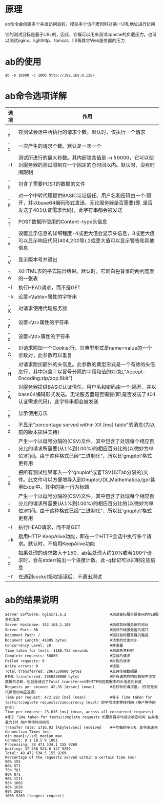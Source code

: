 # 原理
ab命令会创建多个并发访问线程，模拟多个访问者同时对某一URL地址进行访问

它的测试目标是基于URL的，因此，它既可以用来测试apache的负载压力，也可以测试nginx、lighthttp、tomcat、IIS等其它Web服务器的压力

# ab的使用
```
ab -n 10000 -c 1000 http://192.168.0.128/
```
# ab命令选项详解
| 选项 | 作用 |
| --- | --- |
| -n | 在测试会话中所执行的请求个数。默认时，仅执行一个请求 |
| -c	 | 一次产生的请求个数。默认是一次一个 |
| -t | 测试所进行的最大秒数。其内部隐含值是-n 50000，它可以使对服务器的测试限制在一个固定的总时间以内。默认时，没有时间限制 |
| -p | 包含了需要POST的数据的文件 |
| -P | 对一个中转代理提供BASIC认证信任。用户名和密码由一个:隔开，并以base64编码形式发送。无论服务器是否需要(即, 是否发送了401认证需求代码)，此字符串都会被发送 |
| -T | POST数据所使用的Content-type头信息 |
| -v | 设置显示信息的详细程度-4或更大值会显示头信息，3或更大值可以显示响应代码(404,200等),2或更大值可以显示警告和其他信息 |
| -V | 显示版本号并退出 |
| -w | 以HTML表的格式输出结果。默认时，它是白色背景的两列宽度的一张表 |
| -i | 执行HEAD请求，而不是GET |
| -x | 设置<\table>属性的字符串 |
| -X | 对请求使用代理服务器 |
| -y | 设置<\tr>属性的字符串 |
| -z | 设置<\td>属性的字符串 |
| -C | 对请求附加一个Cookie:行。其典型形式是name=value的一个参数对，此参数可以重复 |
| -H | 对请求附加额外的头信息。此参数的典型形式是一个有效的头信息行，其中包含了以冒号分隔的字段和值的对(如,“Accept-Encoding:zip/zop;8bit”) |
| -A | 对服务器提供BASIC认证信任。用户名和密码由一个:隔开，并以base64编码形式发送。无论服务器是否需要(即,是否发送了401认证需求代码)，此字符串都会被发送 |
| -h | 显示使用方法 |
| -d | 不显示"percentage served within XX [ms] table"的消息(为以前的版本提供支持) |
| -e | 产生一个以逗号分隔的(CSV)文件，其中包含了处理每个相应百分比的请求所需要(从1%到100%)的相应百分比的(以微妙为单位)时间。由于这种格式已经“二进制化”，所以比’gnuplot’格式更有用 |
| -g | 把所有测试结果写入一个’gnuplot’或者TSV(以Tab分隔的)文件。此文件可以方便地导入到Gnuplot,IDL,Mathematica,Igor甚至Excel中。其中的第一行为标题 |
| -e | 产生一个以逗号分隔的(CSV)文件，其中包含了处理每个相应百分比的请求所需要(从1%到100%)的相应百分比的(以微妙为单位)时间。由于这种格式已经“二进制化”，所以比’gnuplot’格式更有用 |
| -i | 执行HEAD请求，而不是GET |
| -k | 启用HTTP KeepAlive功能，即在一个HTTP会话中执行多个请求。默认时，不启用KeepAlive功能 |
| -q | 如果处理的请求数大于150，ab每处理大约10%或者100个请求时，会在stderr输出一个进度计数。此-q标记可以抑制这些信息 |
| -r | 在遇到socket接收错误后，不退出测试 |

# ab的结果说明
```
Server Software: nginx/1.6.2					#测试目标服务器使用的WEB服务和版本
Server Hostname: 192.168.1.108					#测试目标服务器的地址
Server Port: 80									#测试目标服务器的端口
Document Path: /								#测试目标服务器的路径
Document Length: 41005 bytes 					#请求的页面大小
Concurrency Level: 20 							#并发量
Time taken for tests: 1180.733 seconds 			#测试总共耗时
Complete requests: 50000 						#完成的请求
Failed requests: 0 								#失败的请求
Write errors: 0 								#错误
Total transferred: 2067550000 bytes 			#总共传输数据量
HTML transferred: 2050250000 bytes				#所有请求的响应数据中正文数据的总和，也就是减去了Total transferred中HTTP响应数据中的头信息的长度
Requests per second: 42.35 [#/sec] (mean) 		#每秒钟的请求量。（仅仅是测试页面的响应速度）
Time per request: 472.293 [ms] (mean) 			#等于 Time taken for tests/(complete requests/concurrency level) 即平均请求等待时间（用户等待的时间）
Time per request: 23.615 [ms] (mean, across all concurrent requests) 		#等于 Time taken for tests/Complete requests 即服务器平均请求响应时间 在并发量为1时 用户等待时间相同
Transfer rate: 1710.03 [Kbytes/sec] received 	#平均每秒多少K，即带宽速率
Connection Times (ms)
min mean[+/-sd] median max
Connect: 0 1 18.5 0 1001
Processing: 38 471 534.1 155 9269
Waiting: 37 456 524.6 147 9259
Total: 40 472 534.5 155 9269
Percentage of the requests served within a certain time (ms)
50% 155
66% 571
75% 783
80% 871
90% 1211
95% 1603
98% 1839
99% 2003
100% 9269 (longest request)
```